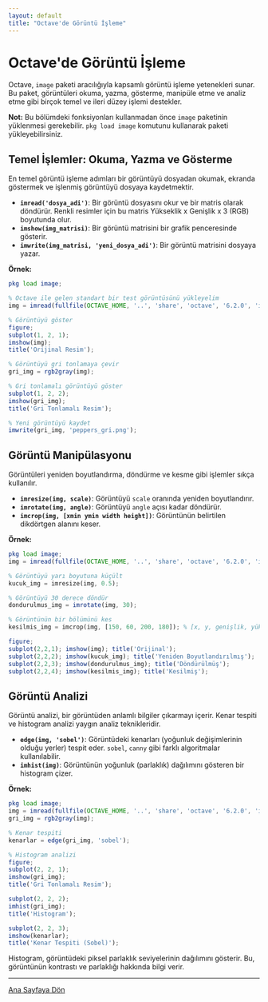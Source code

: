 ```yaml
---
layout: default
title: "Octave'de Görüntü İşleme"
---
```


# Octave'de Görüntü İşleme

Octave, `image` paketi aracılığıyla kapsamlı görüntü işleme yetenekleri sunar. Bu paket, görüntüleri okuma, yazma, gösterme, manipüle etme ve analiz etme gibi birçok temel ve ileri düzey işlemi destekler.

**Not:** Bu bölümdeki fonksiyonları kullanmadan önce `image` paketinin yüklenmesi gerekebilir. `pkg load image` komutunu kullanarak paketi yükleyebilirsiniz.

## Temel İşlemler: Okuma, Yazma ve Gösterme

En temel görüntü işleme adımları bir görüntüyü dosyadan okumak, ekranda göstermek ve işlenmiş görüntüyü dosyaya kaydetmektir.

- **`imread('dosya_adi')`**: Bir görüntü dosyasını okur ve bir matris olarak döndürür. Renkli resimler için bu matris Yükseklik x Genişlik x 3 (RGB) boyutunda olur.
- **`imshow(img_matrisi)`**: Bir görüntü matrisini bir grafik penceresinde gösterir.
- **`imwrite(img_matrisi, 'yeni_dosya_adi')`**: Bir görüntü matrisini dosyaya yazar.

**Örnek:**

```octave
pkg load image;

% Octave ile gelen standart bir test görüntüsünü yükleyelim
img = imread(fullfile(OCTAVE_HOME, '..', 'share', 'octave', '6.2.0', 'imagelib', 'peppers.png'));

% Görüntüyü göster
figure;
subplot(1, 2, 1);
imshow(img);
title('Orijinal Resim');

% Görüntüyü gri tonlamaya çevir
gri_img = rgb2gray(img);

% Gri tonlamalı görüntüyü göster
subplot(1, 2, 2);
imshow(gri_img);
title('Gri Tonlamalı Resim');

% Yeni görüntüyü kaydet
imwrite(gri_img, 'peppers_gri.png');
```

## Görüntü Manipülasyonu

Görüntüleri yeniden boyutlandırma, döndürme ve kesme gibi işlemler sıkça kullanılır.

- **`imresize(img, scale)`**: Görüntüyü `scale` oranında yeniden boyutlandırır.
- **`imrotate(img, angle)`**: Görüntüyü `angle` açısı kadar döndürür.
- **`imcrop(img, [xmin ymin width height])`**: Görüntünün belirtilen dikdörtgen alanını keser.

**Örnek:**

```octave
pkg load image;
img = imread(fullfile(OCTAVE_HOME, '..', 'share', 'octave', '6.2.0', 'imagelib', 'peppers.png'));

% Görüntüyü yarı boyutuna küçült
kucuk_img = imresize(img, 0.5);

% Görüntüyü 30 derece döndür
dondurulmus_img = imrotate(img, 30);

% Görüntünün bir bölümünü kes
kesilmis_img = imcrop(img, [150, 60, 200, 180]); % [x, y, genişlik, yükseklik]

figure;
subplot(2,2,1); imshow(img); title('Orijinal');
subplot(2,2,2); imshow(kucuk_img); title('Yeniden Boyutlandırılmış');
subplot(2,2,3); imshow(dondurulmus_img); title('Döndürülmüş');
subplot(2,2,4); imshow(kesilmis_img); title('Kesilmiş');
```

## Görüntü Analizi

Görüntü analizi, bir görüntüden anlamlı bilgiler çıkarmayı içerir. Kenar tespiti ve histogram analizi yaygın analiz teknikleridir.

- **`edge(img, 'sobel')`**: Görüntüdeki kenarları (yoğunluk değişimlerinin olduğu yerler) tespit eder. `sobel`, `canny` gibi farklı algoritmalar kullanılabilir.
- **`imhist(img)`**: Görüntünün yoğunluk (parlaklık) dağılımını gösteren bir histogram çizer.

**Örnek:**

```octave
pkg load image;
img = imread(fullfile(OCTAVE_HOME, '..', 'share', 'octave', '6.2.0', 'imagelib', 'peppers.png'));
gri_img = rgb2gray(img);

% Kenar tespiti
kenarlar = edge(gri_img, 'sobel');

% Histogram analizi
figure;
subplot(2, 2, 1);
imshow(gri_img);
title('Gri Tonlamalı Resim');

subplot(2, 2, 2);
imhist(gri_img);
title('Histogram');

subplot(2, 2, 3);
imshow(kenarlar);
title('Kenar Tespiti (Sobel)');
```
Histogram, görüntüdeki piksel parlaklık seviyelerinin dağılımını gösterir. Bu, görüntünün kontrastı ve parlaklığı hakkında bilgi verir.

---
[Ana Sayfaya Dön](./)
